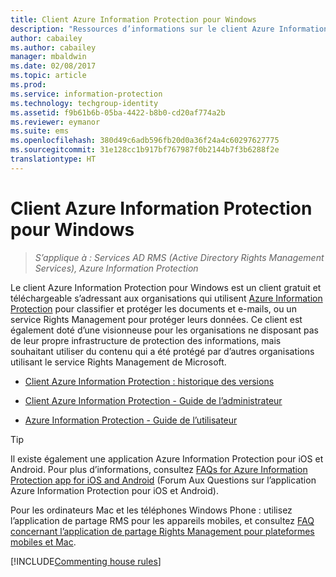 ```yaml
---
title: Client Azure Information Protection pour Windows
description: "Ressources d’informations sur le client Azure Information Protection pour Windows. Ce client gratuit et téléchargeable s’adresse aux organisations qui souhaitent classifier et protéger les documents et les e-mails."
author: cabailey
ms.author: cabailey
manager: mbaldwin
ms.date: 02/08/2017
ms.topic: article
ms.prod: 
ms.service: information-protection
ms.technology: techgroup-identity
ms.assetid: f9b61b6b-05ba-4422-b8b0-cd20af774a2b
ms.reviewer: eymanor
ms.suite: ems
ms.openlocfilehash: 380d49c6adb596fb20d0a36f24a4c60297627775
ms.sourcegitcommit: 31e128cc1b917bf767987f0b2144b7f3b6288f2e
translationtype: HT
---
```

# <a name="azure-information-protection-client-for-windows"></a>Client Azure Information Protection pour Windows

>*S’applique à : Services AD RMS (Active Directory Rights Management Services), Azure Information Protection*

Le client Azure Information Protection pour Windows est un client gratuit et téléchargeable s’adressant aux organisations qui utilisent [Azure Information Protection](../understand-explore/what-is-information-protection.md) pour classifier et protéger les documents et e-mails, ou un service Rights Management pour protéger leurs données. Ce client est également doté d’une visionneuse pour les organisations ne disposant pas de leur propre infrastructure de protection des informations, mais souhaitant utiliser du contenu qui a été protégé par d’autres organisations utilisant le service Rights Management de Microsoft.

- [Client Azure Information Protection : historique des versions](client-version-release-history.md)

- [Client Azure Information Protection - Guide de l’administrateur](client-admin-guide.md)

- [Azure Information Protection - Guide de l’utilisateur](client-user-guide.md)

> [!TIP]
> Il existe également une application Azure Information Protection pour iOS et Android. Pour plus d’informations, consultez [FAQs for Azure Information Protection app for iOS and Android](mobile-app-faq.md ) (Forum Aux Questions sur l’application Azure Information Protection pour iOS et Android).
> 
> Pour les ordinateurs Mac et les téléphones Windows Phone : utilisez l’application de partage RMS pour les appareils mobiles, et consultez [FAQ concernant l’application de partage Rights Management pour plateformes mobiles et Mac](http://technet.microsoft.com/dn451248).


[!INCLUDE[Commenting house rules](../includes/houserules.md)]

